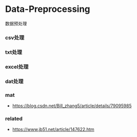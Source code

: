 # Data-Preprocessing
数据预处理


### csv处理


### txt处理


### excel处理


### dat处理


### mat

* https://blog.csdn.net/Bill_zhang5/article/details/79095985

### related

* https://www.jb51.net/article/147622.htm





